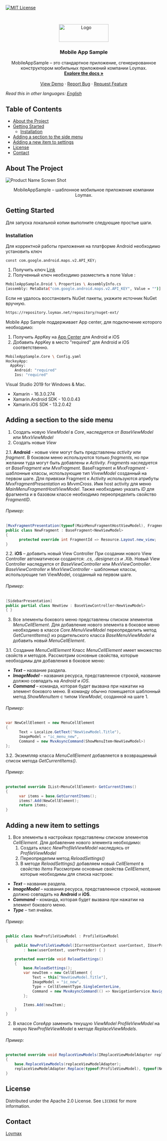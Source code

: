 <!-- PROJECT SHIELDS -->
<!--
*** I'm using markdown "reference style" links for readability.
*** Reference links are enclosed in brackets [ ] instead of parentheses ( ).
*** See the bottom of this document for the declaration of the reference variables
*** for contributors-url, forks-url, etc. This is an optional, concise syntax you may use.
*** https://www.markdownguide.org/basic-syntax/#reference-style-links
-->
[![MIT License][license-shield]][license-url]

<!-- PROJECT LOGO -->
<br />
<p align="center">
  <a href="https://github.com/loymax/mobile-app-sample">
    <img src="Images/logo.png" alt="Logo" width="160" height="57">
  </a>

  <h3 align="center">Mobile App Sample</h3>

  <p align="center">
    MobileAppSample – это стандартное приложение, сгенерированное конструктором мобильных приложений компании Loymax.
    <br />
    <a href="https://github.com/loymax/mobile-app-sample"><strong>Explore the docs »</strong></a>
    <br />
    <br />
    <a href="https://github.com/loymax/mobile-app-sample">View Demo</a>
    ·
    <a href="https://github.com/loymax/mobile-app-sample/issues">Report Bug</a>
    ·
    <a href="https://github.com/loymax/mobile-app-sample/issues">Request Feature</a>
  </p>
</p>

*Read this in other languages: [English](README.md)*

<!-- TABLE OF CONTENTS -->
## Table of Contents

* [About the Project](#about-the-project)
* [Getting Started](#getting-started)
  * [Installation](#installation)
* [Adding a section to the side menu](#adding-a-section-to-the-side-menu)
* [Adding a new item to settings](#adding-a-new-item-to-settings)
* [License](#license)
* [Contact](#contact)

<!-- ABOUT THE PROJECT -->
## About The Project

![Product Name Screen Shot][product-screenshot-1]
 <p align="center">
    MobileAppSample – шаблонное мобильное приложение компании Loymax.
 </p>

<!-- GETTING STARTED -->
## Getting Started

Для запуска локальной копии выполните следующие простые шаги.

### Installation
Для корректной работы приложения на платформе Android необходимо установить ключ 
```JS
const com.google.android.maps.v2.API_KEY;
```
1. Получить ключ [Link](https://developers.google.com/maps/documentation/android-sdk/get-api-key)
2. Полученный ключ необходимо разместить в поле Value :
```sh
MobileAppSample.Droid \ Properties \ AssemblyInfo.cs  
[assembly: MetaData("com.google.android.maps.v2.API_KEY", Value = "")] 
```

Если не удалось восстановить NuGet пакеты, укажите источник NuGet вручную.
```sh
https://repository.loymax.net/repository/nuget-ext/
```

Mobile App Sample поддерживает App center, для подключение которого необходимо:

1. Получить AppKey на [App Center](https://appcenter.ms) для Android и iOS
2. Добавить AppKey в место "required" для Android и iOS соответственно.
```sh
MobileAppSample.Core \ Config.yaml
HockeyApp: 
  AppKey:
    Android: "required"
    Ios: "required"
```

Visual Studio 2019 for Windows & Mac. 
* Xamarin - 16.3.0.274
* Xamarin.Android SDK - 10.0.0.43
* Xamarin.iOS SDK - 13.2.0.42

## Adding a section to the side menu
1. Создать новую _ViewModel_ в _Core_, наследуется от _BaseViewModel_ или _MvxViewModel_
2. Создать новые _View_

  2.1. **Android** - новые view могут быть представлены _activity_ или _fragment_.
  В боковом меню используются только _fragments_, но при желании туда могут быть добавлены и _Activity_. _Fragments_ наследуется от _BaseFragment_ или _MvxFragment_. BaseFragment и _MvxFragment_ - шаблонные классы, использующие тип _VivewModel_ созданный на первом шаге.
  Для привязки Fragment к Activity используются атрибуты _MvxFragmentPresentation_ из _MvvmCross_. Имя host activity для меню _MainMenuFragmentHostViewModel_. Также необходимо указать _ID_ для фрагмента и в базовом классе необходимо переопределить свойство _FragmentID_. 

  ###### Пример:
  ```csharp
  [MvxFragmentPresentation(typeof(MainMenuFragmentHostViewModel), FragmentHostViewModel.FragmentId)]
  public class NewFragment : BaseFragment<NewViewModel>
  {
        protected override int FragmentId => Resource.Layout.new_view;
  }
  ```
  2.2. **iOS** – добавить новый View Controller
  При создании нового View Controller автоматически создаются: 
  _.cs, .designer.cs и .Xib_.
  Новый View Controller наследуется от _BaseViewController_ или _MvxViewController_. _BaseViewController_ и _MvxViewController_ - шаблонные классы, использующие тип ViewModel, созданный на первом шаге.

  ###### Пример:
  ```csharp
  [SidebarPresentation]
  public partial class NewView : BaseViewController<NewViewModel> 
  { }
  ```
3. Все элементы бокового меню представлены списком элементов _MenuCellElement_. Для добавление нового элемента в боковое меню необходимо в классе _Core.MenuViewModel_ переопределить метод _GetCurrentItems()_ из родительского класса _BaseMenuViewModel_ и добавить новый _MenuCellElement_.
        
  3.1. Создание _MenuCellElement_ 
  Класс _MenuCellElement_ имеет множество свойств и методов. 
  Рассмотрим основные свойства, которые необходимы для добавления в боковое меню: 
  * ***Text*** – название раздела.
  * ***ImageModel*** – названия ресурса, представленное строкой, название должно совпадать на _Android_ и _iOS_. 
  * ***Command*** – команда, которая будет вызвана при нажатии на элемент бокового меню. В команду обычно помещается шаблонный метод _ShowMenuItem_ с типом _ViewModel_, созданной на шаге 1. 

  ###### Пример:
  ```csharp
  var NewCellElement = new MenuCellElement
  {
        Text = Localize.GetText("NewViewModel.Title"),
        ImageModel = "ic_menu_new",
        Command = new MvxAsyncCommand(ShowMenuItem<NewViewModel>)
  };
  ```
 
  3.2. Экземпляр класса _MenuCellElement_ добавляется в возвращаемый список метода _GetCurrentItems()_.
  ###### Пример:
  ```csharp
  protected override IList<MenuCellElement> GetCurrentItems()
  {
        var items = base.GetCurrentItems();
        items?.Add(NewCellElement);
        return items;
  }
  ```


## Adding a new item to settings

1. Все элементы в настройках представлены списком элементов _CellElement_. Для добавление нового элемента необходимо:
   1. Создать класс _NewProfileViewModel_ наследуясь от _ProfileViewModel_
   1. Переопределим метод _ReloadSettings()_
   1. В методе _ReloadSettings()_ добавляем новый _CellElement_ в свойство _Items_
Рассмотрим основные свойства _CellElement_, которые необходимы для списка настроек:

  * ***Text*** – название раздела.
  * ***ImageModel*** – названия ресурса, представленное строкой, название должно совпадать на **Android** и **iOS**. 
  * ***Command*** – команда, которая будет вызвана при нажатии на элемент бокового меню.
  * ***Type*** – тип ячейки.
###### Пример:
```csharp
public class NewProfileViewModel : ProfileViewModel
{
    public NewProfileViewModel(ICurrentUserContext userContext, IUserProvider userProvider)
        : base(userContext, userProvider) { }

    protected override void ReloadSettings()
    {
        base.ReloadSettings();
        var newItem = new CellElement {
            Text = this["NewViewModel.Title"],
            ImageModel = "ic_new",
            Type = CellElementType.SingleCenterLine,
            Command = new MvxAsyncCommand(() => NavigationService.Navigate<NewViewModel>())
        };

        Items.Add(newItem);
    }
}
```
2. В классе _CoreApp_ заменить текущую  _ViewModel_  _ProfileViewModel_  на новую  _NewProfileViewModel_ в методе _ReplaceViewModels_.
###### Пример:
```csharp
protected override void ReplaceViewModels(IReplaceViewModelAdapter replaceViewModelAdapter)
{
    base.ReplaceViewModels(replaceViewModelAdapter);
    replaceViewModelAdapter.Replace(typeof(ProfileViewModel), typeof(NewProfileViewModel));
}
```

<!-- LICENSE -->
## License

Distributed under the Apache 2.0 License. See `LICENSE` for more information.

<!-- CONTACT -->
## Contact

[Loymax](https://loymax.io/en/)

<!-- MARKDOWN LINKS & IMAGES -->
<!-- https://www.markdownguide.org/basic-syntax/#reference-style-links -->
[license-shield]: https://img.shields.io/badge/License-Apache%202.0-blue.svg
[license-url]: https://github.com/loymax/mobile-app-sample/blob/master/LICENSE
[product-screenshot-1]: Images/screenshot_ru.png